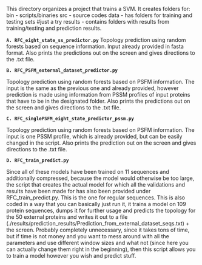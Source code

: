 This directory organizes a project that trains a SVM.
It creates folders for:
bin - scripts/binaries
src - source codes
data - has folders for training and testing sets
#just a try
results - contains folders with results from training/testing and prediction results.

__```A. RFC_eight_state_ss_predictor.py```__
Topology prediction using random forests based on sequence information. Input already provided in fasta format. Also prints the predictions out on the screen and gives directions to the .txt file.


__```B. RFC_PSFM_external_dataset_predictor.py```__


Topology prediction using random forests based on PSFM information. The input is the same as the previous one and already provided, however prediction is made using information from PSSM profiles of input proteins that have to be in the designated folder. Also prints the predictions out on the screen and gives directions to the .txt file.


__```C. RFC_singlePSFM_eight_state_predictor_pssm.py```__

 
Topology prediction using random forests based on PSFM information. The input is one PSSM profile, which is already provided, but can be easily changed in the script. Also prints the prediction out on the screen and gives directions to the .txt file.

__```D. RFC_train_predict.py```__


Since all of these models have been trained on 11 sequences and additionally compressed, because the model would otherwise be too large, the script that creates the actual model for which all the validations and results have been made for has also been provided under RFC_train_predict.py. This is the one for regular sequences. This is also coded in a way that you can basically just run it, it trains a model on 109 protein sequences, dumps it for further usage and predicts the topology for the 50 external proteins and writes it out to a file (./results/prediction_results/Prediction_from_external_dataset_seqs.txt) + the screen. Probably completely unnecessary, since it takes tons of time, but if time is not money and you want to mess around with all the parameters and use different window sizes and what not (since here you can actually change them right in the beginning), then this script allows you to train a model however you wish and predict stuff.
